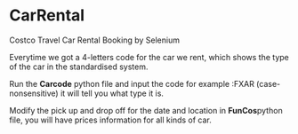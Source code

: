 # CarRental
Costco Travel Car Rental Booking  by  Selenium 



Everytime we got a 4-letters code for the car we rent, which shows the type of the car in  the standardised system.

Run the **Carcode** python file and input the code for example :FXAR (case-nonsensitive)  it will tell you what type it is.




Modify the pick up and drop off for the date and location in  **FunCos**python file, you will have prices information for all kinds of car.  
